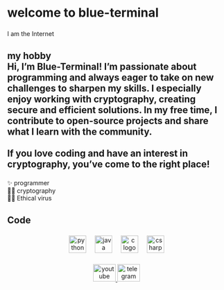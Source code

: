 <h1 align="left">welcome to blue-terminal</h1>

###

<p align="left">I am the Internet</p>

###

<h2 align="left">my hobby<br>Hi, I’m Blue-Terminal! I’m passionate about programming and always eager to take on new challenges to sharpen my skills. I especially enjoy working with cryptography, creating secure and efficient solutions. In my free time, I contribute to open-source projects and share what I learn with the community.<br><br>If you love coding and have an interest in cryptography, you’ve come to the right place!</h2>

###

<p align="left">✨ programmer<br>🐱‍💻 cryptography<br>👨‍💻 Ethical virus</p>

###

<h2 align="left">Code</h2>

###

<div align="center">
  <img src="https://cdn.jsdelivr.net/gh/devicons/devicon/icons/python/python-original.svg" height="40" alt="python logo"  />
  <img width="12" />
  <img src="https://cdn.jsdelivr.net/gh/devicons/devicon/icons/java/java-original.svg" height="40" alt="java logo"  />
  <img width="12" />
  <img src="https://cdn.jsdelivr.net/gh/devicons/devicon/icons/c/c-original.svg" height="40" alt="c logo"  />
  <img width="12" />
  <img src="https://cdn.jsdelivr.net/gh/devicons/devicon/icons/csharp/csharp-original.svg" height="40" alt="csharp logo"  />
</div>

###

<div align="center">
  <a href="https://www.youtube.com/@blue-terminal" target="_blank">
    <img src="https://raw.githubusercontent.com/maurodesouza/profile-readme-generator/master/src/assets/icons/social/youtube/default.svg" width="52" height="40" alt="youtube logo"  />
  </a>
  <img src="https://raw.githubusercontent.com/maurodesouza/profile-readme-generator/master/src/assets/icons/social/telegram/default.svg" width="52" height="40" alt="telegram logo"  />
</div>


